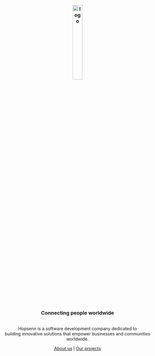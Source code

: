 <h3 align="center"><img src="https://thebigsoft.com/static/assets/img/logo.png" alt="logo" width="25%"></h3>

<h3 align="center"><strong>Connecting people worldwide</strong></h4>

<p align="center">
    <br>Hopsenn is a software development company dedicated to 
    <br>building innovative solutions that empower businesses and communities worldwide.
    <br>
    <p align="center"><a href="https://bsfw.org">About us</a> | <a href="https://github.com/orgs/bsfworg/repositories">Our projects</a><p>
</p>
